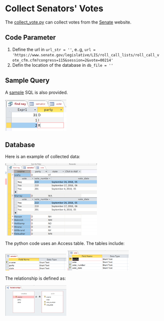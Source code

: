 # Collect Senators' Votes

The [collect_vote.py](./collect_vote.py) can collect votes from the [Senate](https://www.senate.gov/legislative/votes.htm) website.

## Code Parameter
1. Define the url in `url_str = ''`, e..g, `url = 'https://www.senate.gov/legislative/LIS/roll_call_lists/roll_call_vote_cfm.cfm?congress=115&session=2&vote=00214'`
2. Defin the location of the database in `db_file = ''`

## Sample Query
A [sample](./query.sql) SQL is also provided.

<img src="./query_result.PNG" width="200">


## Database
Here is an example of collected data:

<img src="./collected_data.PNG" width="300">


The python code uses an Access table. The tables include:

<img src="./senator_table.PNG" width="200">

<img src="./vote_table.PNG" width="200">


The relationship is defined as:

<img src="./relationship.PNG" width="200">


